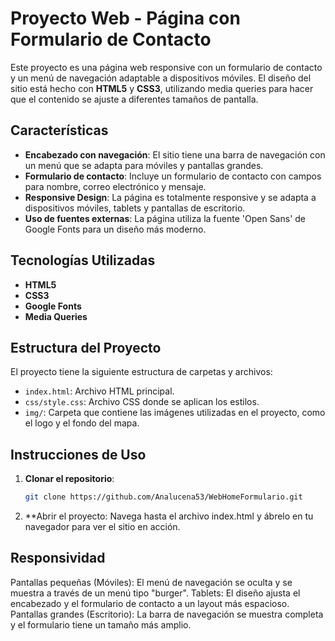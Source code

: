 # Proyecto Web - Página con Formulario de Contacto

Este proyecto es una página web responsive con un formulario de contacto y un menú de navegación adaptable a dispositivos móviles. El diseño del sitio está hecho con **HTML5** y **CSS3**, utilizando media queries para hacer que el contenido se ajuste a diferentes tamaños de pantalla.

## Características

- **Encabezado con navegación**: El sitio tiene una barra de navegación con un menú que se adapta para móviles y pantallas grandes.
- **Formulario de contacto**: Incluye un formulario de contacto con campos para nombre, correo electrónico y mensaje.
- **Responsive Design**: La página es totalmente responsive y se adapta a dispositivos móviles, tablets y pantallas de escritorio.
- **Uso de fuentes externas**: La página utiliza la fuente 'Open Sans' de Google Fonts para un diseño más moderno.

## Tecnologías Utilizadas

- **HTML5**
- **CSS3**
- **Google Fonts**
- **Media Queries**

## Estructura del Proyecto

El proyecto tiene la siguiente estructura de carpetas y archivos:
- `index.html`: Archivo HTML principal.
- `css/style.css`: Archivo CSS donde se aplican los estilos.
- `img/`: Carpeta que contiene las imágenes utilizadas en el proyecto, como el logo y el fondo del mapa.

## Instrucciones de Uso

1. **Clonar el repositorio**: 
   ```bash
   git clone https://github.com/Analucena53/WebHomeFormulario.git
2. **Abrir el proyecto:
 Navega hasta el archivo index.html y ábrelo en tu navegador para ver el sitio en acción.

## Responsividad
Pantallas pequeñas (Móviles): El menú de navegación se oculta y se muestra a través de un menú tipo "burger".
Tablets: El diseño ajusta el encabezado y el formulario de contacto a un layout más espacioso.
Pantallas grandes (Escritorio): La barra de navegación se muestra completa y el formulario tiene un tamaño más amplio.
